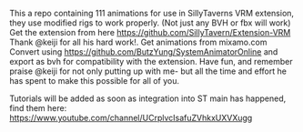 This a repo containing 111 animations for use in SillyTaverns VRM extension, they use modified rigs to work properly. (Not just any BVH or fbx will work) 
Get the extension from here https://github.com/SillyTavern/Extension-VRM Thank @keiji for all his hard work!.
Get animations from mixamo.com
Convert using https://github.com/ButzYung/SystemAnimatorOnline and export as bvh for compatibility with the extension.
Have fun, and remember praise @keiji for not only putting up with me- but all the time and effort he has spent to make this possible for all of you.

Tutorials will be added as soon as integration into ST main has happened, find them here: https://www.youtube.com/channel/UCrplvcIsafuZVhkxUXVXugg
